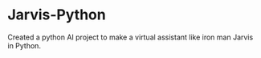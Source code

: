 # Jarvis-Python

Created a python AI project to make a virtual assistant like iron man Jarvis in Python.
